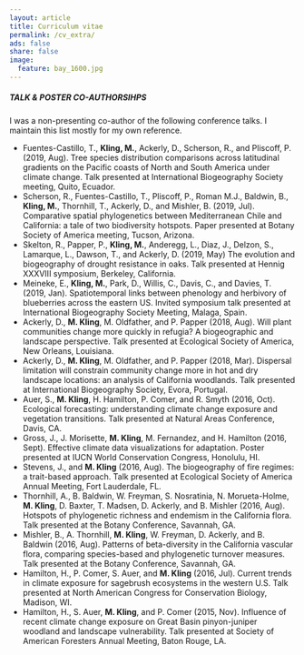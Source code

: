 ```yaml
---
layout: article
title: Curriculum vitae
permalink: /cv_extra/
ads: false
share: false
image:
  feature: bay_1600.jpg
---
```



##### TALK & POSTER CO-AUTHORSIHPS

I was a non-presenting co-author of the following conference talks. I maintain this list mostly for my own reference.

* Fuentes-Castillo, T., **Kling, M.**, Ackerly, D., Scherson, R., and Pliscoff, P. (2019, Aug). Tree species distribution comparisons across latitudinal gradients on the Pacific coasts of North and South America under climate change. Talk presented at International Biogeography Society meeting, Quito, Ecuador.
* Scherson, R., Fuentes-Castillo, T., Pliscoff, P., Roman M.J., Baldwin, B., **Kling, M.**, Thornhill, T., Ackerly, D., and Mishler, B. (2019, Jul). Comparative spatial phylogenetics between Mediterranean Chile and California: a tale of two biodiversity hotspots. Paper presented at Botany Society of America meeting, Tucson, Arizona.
* Skelton, R., Papper, P., **Kling, M.**, Anderegg, L., Diaz, J., Delzon, S., Lamarque, L., Dawson, T., and Ackerly, D. (2019, May) The evolution and biogeography of drought resistance in oaks. Talk presented at Hennig XXXVIII symposium, Berkeley, California.
* Meineke, E., **Kling, M.**, Park, D., Willis, C., Davis, C., and Davies, T. (2019, Jan). Spatiotemporal links between phenology and herbivory of blueberries across the eastern US. Invited symposium talk presented at International Biogeography Society Meeting, Malaga, Spain.
* Ackerly, D., **M. Kling**, M. Oldfather, and P. Papper (2018, Aug). Will plant communities change more quickly in refugia? A biogeographic and landscape perspective. Talk presented at Ecological Society of America, New Orleans, Louisiana.
* Ackerly, D., **M. Kling**, M. Oldfather, and P. Papper (2018, Mar). Dispersal limitation will constrain community change more in hot and dry landscape locations: an analysis of California woodlands. Talk presented at International Biogeography Society, Evora, Portugal.
* Auer, S., **M. Kling**, H. Hamilton, P. Comer, and R. Smyth (2016, Oct). Ecological forecasting: understanding climate change exposure and vegetation transitions. Talk presented at Natural Areas Conference, Davis, CA.
* Gross, J., J. Morisette, **M. Kling**, M. Fernandez, and H. Hamilton (2016, Sept). Effective climate data visualizations for adaptation. Poster presented at IUCN World Conservation Congress, Honolulu, HI.
* Stevens, J., and **M. Kling** (2016, Aug). The biogeography of fire regimes: a trait-based approach. Talk presented at Ecological Society of America Annual Meeting, Fort Lauderdale, FL.
* Thornhill, A., B. Baldwin, W. Freyman, S. Nosratinia, N. Morueta-Holme, **M. Kling**,  D. Baxter, T. Madsen, D. Ackerly, and B. Mishler (2016, Aug). Hotspots of phylogenetic richness and endemism in the California flora. Talk presented at the Botany Conference, Savannah, GA.
* Mishler, B., A. Thornhill, **M. Kling**, W. Freyman, D. Ackerly, and B. Baldwin (2016, Aug). Patterns of beta-diversity in the California vascular flora, comparing species-based and phylogenetic turnover measures. Talk presented at the Botany Conference, Savannah, GA.
* Hamilton, H., P. Comer, S. Auer, and **M. Kling** (2016, Jul).  Current trends in climate exposure for sagebrush ecosystems in the western U.S. Talk presented at North American Congress for Conservation Biology, Madison, WI.
* Hamilton, H., S. Auer, **M. Kling**, and P. Comer (2015, Nov).  Influence of recent climate change exposure on Great Basin pinyon-juniper woodland and landscape vulnerability. Talk presented at Society of American Foresters Annual Meeting, Baton Rouge, LA.
